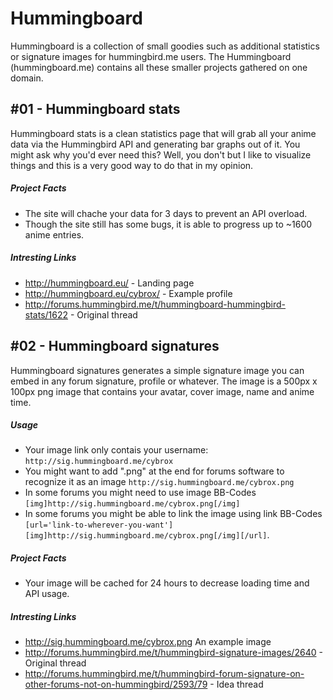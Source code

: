 # Hummingboard

Hummingboard is a collection of small goodies such as additional statistics or signature images for hummingbird.me users.
The Hummingboard (hummingboard.me) contains all these smaller projects gathered on one domain.

## \#01 - Hummingboard stats
Hummingboard stats is a clean statistics page that will grab all your anime data via the Hummingbird API and generating bar graphs out of it. You might ask why you'd ever need this? Well, you don't but I like to visualize things and this is a very good way to do that in my opinion.
##### Project Facts
- The site will chache your data for 3 days to prevent an API overload.
- Though the site still has some bugs, it is able to progress up to ~1600 anime entries.

##### Intresting Links
- http://hummingboard.eu/ - Landing page
- http://hummingboard.eu/cybrox/ - Example profile
- http://forums.hummingbird.me/t/hummingboard-hummingbird-stats/1622 - Original thread


## \#02 - Hummingboard signatures
Hummingboard signatures generates a simple signature image you can embed in any forum signature, profile or whatever. The image is a 500px x 100px png image that contains your avatar, cover image, name and anime time.
##### Usage
- Your image link only contais your username:   
`http://sig.hummingboard.me/cybrox`  
- You might want to add ".png" at the end for forums software to recognize it as an image   `http://sig.hummingboard.me/cybrox.png`  
- In some forums you might need to use image BB-Codes  
`[img]http://sig.hummingboard.me/cybrox.png[/img]`  
- In some forums you might be able to link the image using link BB-Codes `[url='link-to-wherever-you-want'][img]http://sig.hummingboard.me/cybrox.png[/img][/url]`.  

##### Project Facts
- Your image will be cached for 24 hours to decrease loading time and API usage.  

##### Intresting Links
- http://sig.hummingboard.me/cybrox.png An example image
- http://forums.hummingbird.me/t/hummingbird-signature-images/2640 - Original thread
- http://forums.hummingbird.me/t/hummingbird-forum-signature-on-other-forums-not-on-hummingbird/2593/79 - Idea thread
